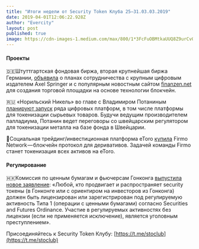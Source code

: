 ```yaml
---
title: "Итоги недели от Security Token Клуба 25–31.03.03.2019"
date: 2019-04-01T12:06:22.928Z
author: "Evercity"
layout: post
published: true
image: https://cdn-images-1.medium.com/max/800/1*3FcFuOBMtkaUUQ8Z9urCvQ.png
---
```



#### Проекты

🇩🇪Штуттгартская фондовая биржа, вторая крупнейшая биржа Германии, [объявила](https://www.ethnews.com/amp/german-stock-exchange-boerse-stuttgart-to-develop-blockchain-powered-trading-platform) о планах сотрудничества с крупным цифровым издателем Axel Springer и с популярным новостным сайтом [finanzen.net](http://finanzen.net) для создания торговой площадки на основе технологии блокчейн.

🇷🇺 «Норильский Никель» во главе с Владимиром Потаниным [планируют запуск](https://www.bloomberg.com/news/articles/2019-03-27/russian-tycoon-potanin-plans-crypto-tokens-backed-by-palladium?utm_source=securitytoken-it-newsletter) ряда цифровых платформ, в том числе платформы для токенизации сырьевых товаров. Будучи ведущим производителем палладиума, Потанин ведет переговоры со швейцарским регулятором для токенизации металла на базе фонда в Швейцарии.

💸Социальная трейдинг/инвестиционная платформа eToro [купила](https://techcrunch.com/2019/03/25/social-investment-platform-etoro-acquires-smart-contract-startup-firmo/?utm_source=securitytoken-it-newsletter) Firmo Network — блокчейн протокол для деривативов. Задачей команды Firmo станет токенизация всех активов на eToro.

#### Регулирование

🇭🇰Комиссия по ценным бумагам и фьючерсам Гонконга [выпустила новое заявление](https://www.sfc.hk/web/EN/news-and-announcements/policy-statements-and-announcements/statement-on-security-token-offerings.html?fbclid=IwAR0Zb0Vw5HJR5rmMkXWgKcCy-5sVe1pn4SRTndjMRaGO-5e2Jyujxj51JBo): «Любой, кто продвигает и распространяет security токены (в Гонконге или с ориентиром на инвесторов из Гонконга) должен быть лицензирован или зарегистрирован под регулируемую активность Типа 1 (операции с ценными бумагами) согласно Securities and Futures Ordinance. Участие в регулируемых активностях без лицензии (если не применяется исключение), является уголовным преступлением».

Присоединяйтесь к Security Token Клубу: [https://t.me/stoclub](https://t.me/stoclub)
